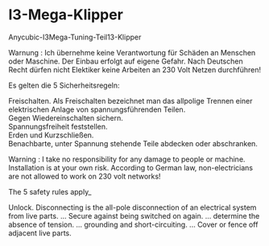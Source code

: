 # I3-Mega-Klipper
 Anycubic-I3Mega-Tuning-Teil13-Klipper


Warnung : Ich übernehme keine Verantwortung für Schäden an Menschen oder Maschine. Der Einbau erfolgt auf eigene Gefahr. Nach Deutschen Recht dürfen nicht Elektiker keine Arbeiten an 230 Volt Netzen durchführen!

Es gelten die 5 Sicherheitsregeln:

Freischalten. Als Freischalten bezeichnet man das allpolige Trennen einer elektrischen Anlage von spannungsführenden Teilen.  
Gegen Wiedereinschalten sichern.  
Spannungsfreiheit feststellen.  
Erden und Kurzschließen.  
Benachbarte, unter Spannung stehende Teile abdecken oder abschranken.  


    
    
Warning : I take no responsibility for any damage to people or machine. Installation is at your own risk. According to German law, non-electricians are not allowed to work on 230 volt networks!

The 5 safety rules apply_

Unlock. Disconnecting is the all-pole disconnection of an electrical system from live parts. ...
Secure against being switched on again. ...
determine the absence of tension. ...
grounding and short-circuiting. ...
Cover or fence off adjacent live parts.
